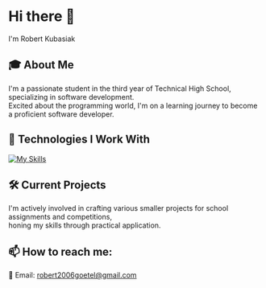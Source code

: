# Hi there 👋
I'm Robert Kubasiak

## 🎓 About Me
I'm a passionate student in the third year of Technical High School, specializing in software development. <br>
Excited about the programming world, I'm on a learning journey to become a proficient software developer.

## 🚀 Technologies I Work With
[![My Skills](https://skillicons.dev/icons?i=py,php,mysql,github,cpp,git,js,html,css)](https://skillicons.dev)

## 🛠️ Current Projects
I'm actively involved in crafting various smaller projects for school assignments and competitions, <br>
honing my skills through practical application.

## 📫 How to reach me:
📧 Email: robert2006goetel@gmail.com
